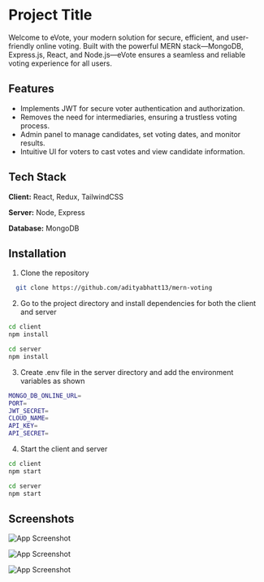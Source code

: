 
# Project Title
Welcome to eVote, your modern solution for secure, efficient, and user-friendly online voting. Built with the powerful MERN stack—MongoDB, Express.js, React, and Node.js—eVote ensures a seamless and reliable voting experience for all users.





## Features

- Implements JWT for secure voter authentication and authorization.
- Removes the need for intermediaries, ensuring a trustless voting process.
- Admin panel to manage candidates, set voting dates, and monitor results.
- Intuitive UI for voters to cast votes and view candidate information.




## Tech Stack

**Client:** React, Redux, TailwindCSS

**Server:** Node, Express

**Database:** MongoDB



## Installation

1) Clone the repository

```bash
  git clone https://github.com/adityabhatt13/mern-voting
```
2) Go to the project directory and install dependencies for both the client and server
```bash
cd client
npm install
```
```bash
cd server
npm install
```
3) Create .env file in the server directory and add the environment variables as shown

```bash
MONGO_DB_ONLINE_URL=
PORT=
JWT_SECRET=
CLOUD_NAME=
API_KEY=
API_SECRET=
```
4) Start the client and server
```bash
cd client
npm start
```

```bash
cd server
npm start
```



    
## Screenshots

![App Screenshot](https://i.ibb.co/VTQvgD8/Whats-App-Image-2024-05-22-at-16-55-33.jpg)
  




![App Screenshot](https://i.ibb.co/D8qKh1B/Whats-App-Image-2024-05-22-at-16-55-33-1.jpg)

![App Screenshot](https://i.ibb.co/qmxV3SV/Whats-App-Image-2024-05-22-at-16-55-34.jpg)








